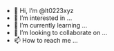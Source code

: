 - 👋 Hi, I’m @lt0223xyz
- 👀 I’m interested in ...
- 🌱 I’m currently learning ...
- 💞️ I’m looking to collaborate on ...
- 📫 How to reach me ...

<!---
lt0223xyz/lt0223xyz is a ✨ special ✨ repository because its `README.md` (this file) appears on your GitHub profile.
You can click the Preview link to take a look at your changes.
--->
